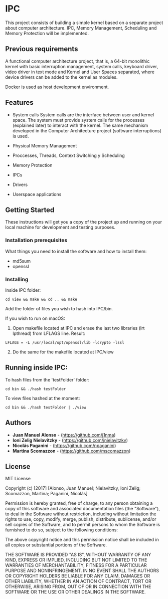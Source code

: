 # IPC 

This project consists of building a simple kernel based on a separate project about computer architecture. IPC,   Memory Management, Scheduling and Memory Protection will be implemented.

## Previous requirements

A functional computer architecture project, that is, a 64-bit monolithic kernel with basic interruption management, system calls, keyboard driver, video driver in text mode and Kernel and User Spaces separated, where device drivers can be added to the kernel as modules.

Docker is used as host development environment.

## Features

* System calls
	System calls are the interface between user and kernel space. The system must provide system calls for the processes (explained later) to interact with the kernel. The same mechanism developed in the Computer Architecture project (software interruptions) is used.


* Physical Memory Management
* Proccesses, Threads, Context Switching y Scheduling
* Memory Protection
* IPCs
* Drivers
* Userspace applications


## Getting Started

These instructions will get you a copy of the project up and running on your local machine for development and testing purposes.

### Installation prerequisites

What things you need to install the software and how to install them:

* md5sum
* openssl


### Installing

Inside IPC folder:

```
cd view && make && cd .. && make
```

Add the folder of files you wish to hash into IPC/bin.

If you wish to run on macOS:

1) Open makefile located at IPC and erase the last two libraries (lrt lpthread) from LFLAGS line. Result:
```
LFLAGS = -L /usr/local/opt/openssl/lib -lcrypto -lssl
```
2) Do the same for the makefile located at IPC/view

## Running inside IPC:

To hash files from the 'testFolder' folder:
```
cd bin && ./hash testFolder
```

To view files hashed at the moment:
```
cd bin && ./hash testFolder | ./view
```

## Authors

* **Juan Manuel Alonso** - (https://github.com/j1nma)
* **Ioni Zelig Nielavitzky** - (https://github.com/jnielavitzky)
* **Nicolás Paganini** - (https://github.com/npaganini)
* **Martina Scomazzon** - (https://github.com/mscomazzon)

## License

MIT License

Copyright (c) [2017] [Alonso, Juan Manuel; Nielavitzky, Ioni Zelig; Scomazzon, Martina; Paganini, Nicolás]

Permission is hereby granted, free of charge, to any person obtaining a copy
of this software and associated documentation files (the "Software"), to deal
in the Software without restriction, including without limitation the rights
to use, copy, modify, merge, publish, distribute, sublicense, and/or sell
copies of the Software, and to permit persons to whom the Software is
furnished to do so, subject to the following conditions:

The above copyright notice and this permission notice shall be included in all
copies or substantial portions of the Software.

THE SOFTWARE IS PROVIDED "AS IS", WITHOUT WARRANTY OF ANY KIND, EXPRESS OR
IMPLIED, INCLUDING BUT NOT LIMITED TO THE WARRANTIES OF MERCHANTABILITY,
FITNESS FOR A PARTICULAR PURPOSE AND NONINFRINGEMENT. IN NO EVENT SHALL THE
AUTHORS OR COPYRIGHT HOLDERS BE LIABLE FOR ANY CLAIM, DAMAGES OR OTHER
LIABILITY, WHETHER IN AN ACTION OF CONTRACT, TORT OR OTHERWISE, ARISING FROM,
OUT OF OR IN CONNECTION WITH THE SOFTWARE OR THE USE OR OTHER DEALINGS IN THE
SOFTWARE.